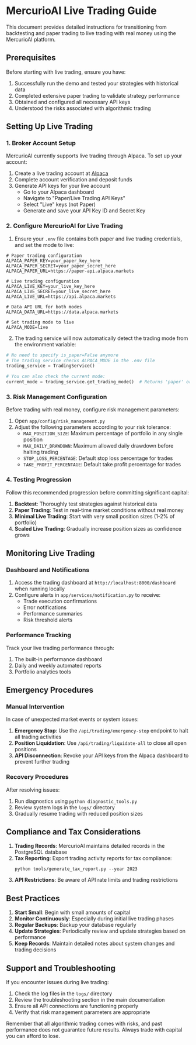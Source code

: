 # MercurioAI Live Trading Guide

This document provides detailed instructions for transitioning from backtesting and paper trading to live trading with real money using the MercurioAI platform.

## Prerequisites

Before starting with live trading, ensure you have:

1. Successfully run the demo and tested your strategies with historical data
2. Completed extensive paper trading to validate strategy performance
3. Obtained and configured all necessary API keys
4. Understood the risks associated with algorithmic trading

## Setting Up Live Trading

### 1. Broker Account Setup

MercurioAI currently supports live trading through Alpaca. To set up your account:

1. Create a live trading account at [Alpaca](https://alpaca.markets/)
2. Complete account verification and deposit funds
3. Generate API keys for your live account
   - Go to your Alpaca dashboard
   - Navigate to "Paper/Live Trading API Keys"
   - Select "Live" keys (not Paper)
   - Generate and save your API Key ID and Secret Key

### 2. Configure MercurioAI for Live Trading

1. Ensure your `.env` file contains both paper and live trading credentials, and set the mode to live:

```
# Paper trading configuration
ALPACA_PAPER_KEY=your_paper_key_here
ALPACA_PAPER_SECRET=your_paper_secret_here
ALPACA_PAPER_URL=https://paper-api.alpaca.markets

# Live trading configuration
ALPACA_LIVE_KEY=your_live_key_here
ALPACA_LIVE_SECRET=your_live_secret_here
ALPACA_LIVE_URL=https://api.alpaca.markets

# Data API URL for both modes
ALPACA_DATA_URL=https://data.alpaca.markets

# Set trading mode to live
ALPACA_MODE=live
```

2. The trading service will now automatically detect the trading mode from the environment variable:

```python
# No need to specify is_paper=False anymore
# The trading service checks ALPACA_MODE in the .env file
trading_service = TradingService()

# You can also check the current mode:
current_mode = trading_service.get_trading_mode()  # Returns 'paper' or 'live'
```

### 3. Risk Management Configuration

Before trading with real money, configure risk management parameters:

1. Open `app/config/risk_management.py`
2. Adjust the following parameters according to your risk tolerance:
   - `MAX_POSITION_SIZE`: Maximum percentage of portfolio in any single position
   - `MAX_DAILY_DRAWDOWN`: Maximum allowed daily drawdown before halting trading
   - `STOP_LOSS_PERCENTAGE`: Default stop loss percentage for trades
   - `TAKE_PROFIT_PERCENTAGE`: Default take profit percentage for trades

### 4. Testing Progression

Follow this recommended progression before committing significant capital:

1. **Backtest**: Thoroughly test strategies against historical data
2. **Paper Trading**: Test in real-time market conditions without real money
3. **Minimal Live Trading**: Start with very small position sizes (1-2% of portfolio)
4. **Scaled Live Trading**: Gradually increase position sizes as confidence grows

## Monitoring Live Trading

### Dashboard and Notifications

1. Access the trading dashboard at `http://localhost:8000/dashboard` when running locally
2. Configure alerts in `app/services/notification.py` to receive:
   - Trade execution confirmations
   - Error notifications
   - Performance summaries
   - Risk threshold alerts

### Performance Tracking

Track your live trading performance through:

1. The built-in performance dashboard
2. Daily and weekly automated reports
3. Portfolio analytics tools

## Emergency Procedures

### Manual Intervention

In case of unexpected market events or system issues:

1. **Emergency Stop**: Use the `/api/trading/emergency-stop` endpoint to halt all trading activities
2. **Position Liquidation**: Use `/api/trading/liquidate-all` to close all open positions
3. **API Disconnection**: Revoke your API keys from the Alpaca dashboard to prevent further trading

### Recovery Procedures

After resolving issues:

1. Run diagnostics using `python diagnostic_tools.py`
2. Review system logs in the `logs/` directory
3. Gradually resume trading with reduced position sizes

## Compliance and Tax Considerations

1. **Trading Records**: MercurioAI maintains detailed records in the PostgreSQL database
2. **Tax Reporting**: Export trading activity reports for tax compliance:
   ```
   python tools/generate_tax_report.py --year 2023
   ```
3. **API Restrictions**: Be aware of API rate limits and trading restrictions

## Best Practices

1. **Start Small**: Begin with small amounts of capital
2. **Monitor Continuously**: Especially during initial live trading phases
3. **Regular Backups**: Backup your database regularly
4. **Update Strategies**: Periodically review and update strategies based on performance
5. **Keep Records**: Maintain detailed notes about system changes and trading decisions

## Support and Troubleshooting

If you encounter issues during live trading:

1. Check the log files in the `logs/` directory
2. Review the troubleshooting section in the main documentation
3. Ensure all API connections are functioning properly
4. Verify that risk management parameters are appropriate

Remember that all algorithmic trading comes with risks, and past performance does not guarantee future results. Always trade with capital you can afford to lose.
